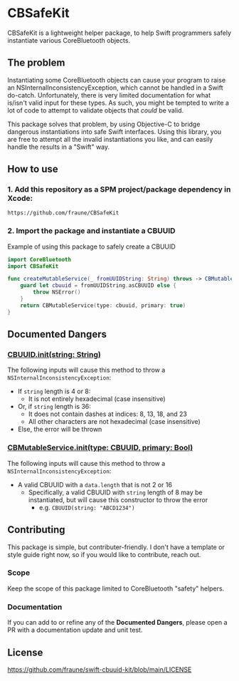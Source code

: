 # CBSafeKit

CBSafeKit is a lightweight helper package, to help Swift programmers safely instantiate various CoreBluetooth objects.

## The problem

Instantiating some CoreBluetooth objects can cause your program to raise an NSInternalInconsistencyException, which cannot be handled in a Swift do-catch. Unfortunately, there is very limited documentation for what is/isn't valid input for these types. As such, you might be tempted to write a lot of code to attempt to validate objects that _could_ be valid.

This package solves that problem, by using Objective-C to bridge dangerous instantiations into safe Swift interfaces. Using this library, you are free to attempt all the invalid instantiations you like, and can easily handle the results in a "Swift" way.

## How to use

### 1. Add this repository as a SPM project/package dependency in Xcode:
```
https://github.com/fraune/CBSafeKit
```

### 2. Import the package and instantiate a CBUUID
Example of using this package to safely create a CBUUID
```swift
import CoreBluetooth
import CBSafeKit

func createMutableService(_ fromUUIDString: String) throws -> CBMutableService {
    guard let cbuuid = fromUUIDString.asCBUUID else {
        throw NSError()
    }
    return CBMutableService(type: cbuuid, primary: true)
}
```

## Documented Dangers

### [CBUUID.init(string: String)](https://developer.apple.com/documentation/corebluetooth/cbuuid/1519025-init)

The following inputs will cause this method to throw a `NSInternalInconsistencyException`:
* If `string` length is 4 or 8:
    * It is not entirely hexadecimal (case insensitive)
* Or, if `string` length is 36:
    * It does not contain dashes at indices: 8, 13, 18, and 23
    * All other characters are not hexadecimal (case insensitive)
* Else, the error will be thrown

### [CBMutableService.init(type: CBUUID, primary: Bool)](https://developer.apple.com/documentation/corebluetooth/cbmutableservice/1434330-init)

The following inputs will cause this method to throw a `NSInternalInconsistencyException`:
* A valid CBUUID with a `data.length` that is not 2 or 16
    * Specifically, a valid CBUUID with `string` length of 8 may be instantiated, but will cause this constructor to throw the error
        * e.g. `CBUUID(string: "ABCD1234")`


## Contributing

This package is simple, but contributer-friendly. I don't have a template or style guide right now, so if you would like to contribute, reach out.

### Scope

Keep the scope of this package limited to CoreBluetooth "safety" helpers.

### Documentation

If you can add to or refine any of the **Documented Dangers**, please open a PR with a documentation update and unit test.

## License

https://github.com/fraune/swift-cbuuid-kit/blob/main/LICENSE
